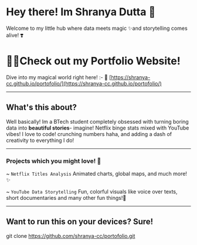 # Hey there! Im Shranya Dutta 🪻

Welcome to my little hub where data meets magic ✨and storytelling comes alive! ❣️

# 🎀🍿Check out my Portfolio Website!

Dive into my magical world right here! :-
🔗 [https://shranya-cc.github.io/portofolio/](https://shranya-cc.github.io/portofolio/)

---

## What's this about?

Well basically! Im a BTech student completely obsessed with turning boring data into **beautiful stories**- imagine! Netflix binge stats mixed with YouTube vibes!
I love to code! crunching numbers haha, and adding a dash of creativity to everything I do!

---

### Projects which you might love! 🧣 

~ `Netflix Titles Analysis`
Animated charts, global maps, and much more!✨

~ `YouTube Data Storytelling`
Fun, colorful visuals like voice over texts, short documentaries and many other fun things!💫

---

## Want to run this on your devices? Sure!

git clone https://github.com/shranya-cc/portofolio.git
